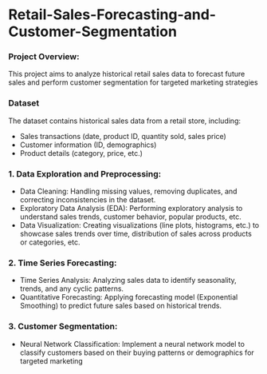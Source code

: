 # Retail-Sales-Forecasting-and-Customer-Segmentation

### Project Overview:
This project aims to analyze historical retail sales data to forecast future sales and perform customer segmentation for targeted marketing strategies

### Dataset
The dataset contains historical sales data from a retail store, including:
* Sales transactions (date, product ID, quantity sold, sales price)
* Customer information (ID, demographics)
* Product details (category, price, etc.)

### 1. Data Exploration and Preprocessing:
* Data Cleaning: Handling missing values, removing duplicates, and correcting
inconsistencies in the dataset.
* Exploratory Data Analysis (EDA): Performing exploratory analysis to
understand sales trends, customer behavior, popular products, etc.
* Data Visualization: Creating visualizations (line plots, histograms, etc.) to
showcase sales trends over time, distribution of sales across products or
categories, etc.

### 2. Time Series Forecasting:
* Time Series Analysis: Analyzing sales data to identify seasonality, trends, and
any cyclic patterns.
* Quantitative Forecasting: Applying forecasting model (Exponential Smoothing)
to predict future sales based on historical trends.

### 3. Customer Segmentation:
* Neural Network Classification: Implement a neural network model to
classify customers based on their buying patterns or demographics for
targeted marketing

